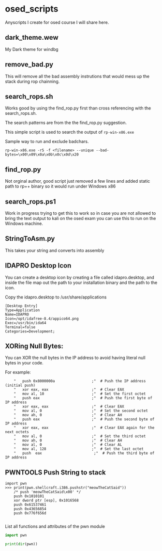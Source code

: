 # osed_scripts
Anyscripts I create for osed course I will share here.

## dark_theme.wew
My Dark theme for windbg

## remove_bad.py

This will remove all the bad assembly instrutions that would mess up the stack during rop chainning.

## search_rops.sh

Works good by using the find_rop.py first than cross referencing with the search_rops.sh.

The search patterns are from the the find_rop.py suggestion.

This simple script is used to search the output of `rp-win-x86.exe`

Sample way to run and exclude badchars.
```
rp-win-x86.exe -r5 -f <filename> --unique --bad-bytes=\x00\x09\x0a\x0b\x0c\x0d\x20
```

## find_rop.py

Not orginal author, good script just removed a few lines and added static path to rp++ binary so it would run under Windows x86


## search_rops.ps1

Work in progress trying to get this to work so in case you are not allowed to bring the text output to kali on the osed exam you can use this to run on the Windows machine.

## StringToAsm.py
This takes your string and converts into assembly

## IDAPRO Desktop Icon
You can create a desktop icon by creating a file called idapro.desktop, and inside the file map out the path to your installation binary and the path to the icon.

Copy the idapro.desktop to /usr/share/applications
```
[Desktop Entry]
Type=Application
Name=IDAPRO
Icon=/opt/idafree-8.4/appico64.png
Exec=/usr/bin/ida64
Terminal=false
Categories=Development;
```


## XORing Null Bytes:

You can XOR the null bytes in the IP address to avoid having literal null bytes in your code. 

For example:
```
    "   push 0x8000000a                 ;"  # Push the IP address (initial push)
    "   xor eax, eax                    ;"  # Clear EAX
    "   mov al, 10                      ;"  # Set the first octet
    "   push eax                        ;"  # Push the first byte of IP address
    "   xor eax, eax                    ;"  # Clear EAX
    "   mov al, 0                       ;"  # Set the second octet
    "   mov ah, 0                       ;"  # Clear AH
    "   push eax                        ;"  # Push the second byte of IP address
    "   xor eax, eax                    ;"  # Clear EAX again for the next octets
    "   mov al, 0                       ;"  # Set the third octet
    "   mov ah, 0                       ;"  # Clear AH
    "   mov al, 0                       ;"  # Clear AL
    "   mov al, 128                     ;"  # Set the last octet
    "   push  eax                        ;"  # Push the third byte of IP address
```


## PWNTOOLS Push String to stack

```
import pwn
>>> print(pwn.shellcraft.i386.pushstr("meowTheCatSaid"))
    /* push 'meowTheCatSaid\x00' */
    push 0x1010101
    xor dword ptr [esp], 0x1016568
    push 0x61537461
    push 0x43656854
    push 0x776f656d


```
List all functions and attributes of the pwn module

``` python
import pwn

print(dir(pwn))
```


